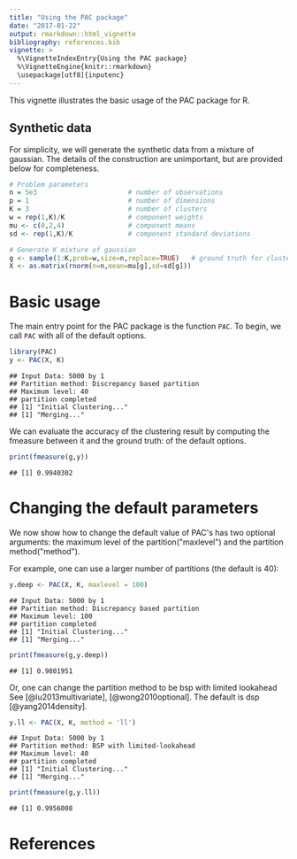 ```yaml
---
title: "Using the PAC package"
date: "2017-01-22"
output: rmarkdown::html_vignette
bibliography: references.bib
vignette: >
  %\VignetteIndexEntry{Using the PAC package}
  %\VignetteEngine{knitr::rmarkdown}
  \usepackage[utf8]{inputenc}
---
```



This vignette illustrates the basic usage of the PAC package for R. 

Synthetic data
--------------
For simplicity, we will generate the synthetic data from a mixture of gaussian. The details of the construction are unimportant, but are provided below for completeness.


```r
# Problem parameters
n = 5e3                       # number of observations
p = 1                         # number of dimensions
K = 3                         # number of clusters
w = rep(1,K)/K                # component weights
mu <- c(0,2,4)                # component means
sd <- rep(1,K)/K              # component standard deviations

# Generate K mixture of gaussian 
g <- sample(1:K,prob=w,size=n,replace=TRUE)   # ground truth for clustering
X <- as.matrix(rnorm(n=n,mean=mu[g],sd=sd[g]))
```



# Basic usage

The main entry point for the PAC package is the function `PAC`. To begin, we call `PAC` with all of the default options.

```r
library(PAC)
y <- PAC(X, K)
```

```
## Input Data: 5000 by 1
## Partition method: Discrepancy based partition
## Maximum level: 40
## partition completed
## [1] "Initial Clustering..."
## [1] "Merging..."
```

We can evaluate the accuracy of the clustering result by computing the fmeasure between it and the ground truth:
of the default options.

```r
print(fmeasure(g,y))
```

```
## [1] 0.9940302
```

# Changing the default parameters

We now show how to change the default value of PAC's has two optional arguments: the maximum level of the partition("maxlevel") and the partition method("method"). 

For example, one can use a larger number of partitions (the default is 40):

```r
y.deep <- PAC(X, K, maxlevel = 100)
```

```
## Input Data: 5000 by 1
## Partition method: Discrepancy based partition
## Maximum level: 100
## partition completed
## [1] "Initial Clustering..."
## [1] "Merging..."
```

```r
print(fmeasure(g,y.deep))
```

```
## [1] 0.9801951
```

Or, one can change the partition method to be bsp with limited lookahead See [@lu2013multivariate], [@wong2010optional]. The default is dsp [@yang2014density]. 

```r
y.ll <- PAC(X, K, method = 'll')
```

```
## Input Data: 5000 by 1
## Partition method: BSP with limited-lookahead
## Maximum level: 40
## partition completed
## [1] "Initial Clustering..."
## [1] "Merging..."
```

```r
print(fmeasure(g,y.ll))
```

```
## [1] 0.9956008
```
# References
